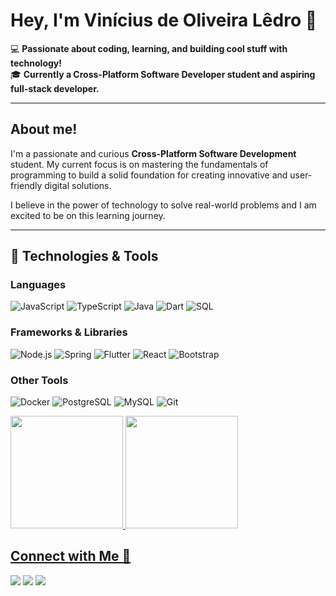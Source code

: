 # Hey, I'm Vinícius de Oliveira Lêdro 👋

💻 **Passionate about coding, learning, and building cool stuff with technology!** <br>
🎓 **Currently a Cross-Platform Software Developer student and aspiring full-stack developer.**

  ---

## About me!

  I'm a passionate and curious **Cross-Platform Software Development** student. My current focus is on mastering the fundamentals of programming to build a solid foundation for creating innovative and user-friendly digital solutions.

  I believe in the power of technology to solve real-world problems and I am excited to be on this learning journey.

  ---

## 🔧 Technologies & Tools

### Languages
![JavaScript](https://img.shields.io/badge/-JavaScript-F7DF1E?logo=javascript&logoColor=black&style=flat-square)
![TypeScript](https://img.shields.io/badge/-TypeScript-3178C6?logo=typescript&logoColor=white&style=flat-square)
![Java](https://img.shields.io/badge/Java-ED8B00?style=flat-square&logo=openjdk&logoColor=white)
![Dart](https://img.shields.io/badge/-Dart-0175C2?logo=dart&logoColor=white&style=flat-square)
![SQL](https://img.shields.io/badge/-SQL-4479A1?logo=mysql&logoColor=white&style=flat-square)


### Frameworks & Libraries
![Node.js](https://img.shields.io/badge/-Node.js-339933?logo=nodedotjs&logoColor=white&style=flat-square)
![Spring](https://img.shields.io/badge/-Spring-6DB33F?logo=spring&logoColor=white&style=flat-square)
![Flutter](https://img.shields.io/badge/-Flutter-02569B?logo=flutter&logoColor=white&style=flat-square)
![React](https://img.shields.io/badge/-React-61DAFB?logo=react&logoColor=black&style=flat-square)
![Bootstrap](https://img.shields.io/badge/-Bootstrap-7952B3?logo=bootstrap&logoColor=white&style=flat-square)

### Other Tools
![Docker](https://img.shields.io/badge/-Docker-2496ED?logo=docker&logoColor=white&style=flat-square)
![PostgreSQL](https://img.shields.io/badge/-PostgreSQL-4169E1?logo=postgresql&logoColor=white&style=flat-square)
![MySQL](https://img.shields.io/badge/-MySQL-4479A1?logo=mysql&logoColor=white&style=flat-square)
![Git](https://img.shields.io/badge/-Git-F05032?logo=git&logoColor=white&style=flat-square)


  
   <a href="https://github.com/ViniciusLedro">
   <img height="180em" src="https://github-readme-stats.vercel.app/api?username=ViniciusLedro&show_icons=true&theme=tokyonight&include_all_commits=true&count_private=tre"/>
   <img height="180em" src="https://github-readme-stats.vercel.app/api/top-langs/?username=ViniciusLedro&layout=compact&langs_count=6&theme=tokyonight"/>
</div>
    
## Connect with Me 🤝
 
<div> 
  <a href="https://www.instagram.com/voliveira.axt_?igsh=MWw5c3RoYmVpMGRpNw%3D%3D&utm_source=qr" target="_blank"><img src="https://img.shields.io/badge/-Instagram-%23E4405F?style=for-the-badge&logo=instagram&logoColor=white" target="_blank"></a>
  <a href = "mailto:ledro.ledro16@gmail.com"><img src="https://img.shields.io/badge/-Gmail-%23333?style=for-the-badge&logo=gmail&logoColor=white" target="_blank"></a>
  <a href = "https://www.linkedin.com/in/vinicius-de-oliveira-833a18249/"><img src ="https://camo.githubusercontent.com/7fee771b415a6f144501304c2c4074aa62a0dd96ddc0f8c0aafd95ac0af584c1/68747470733a2f2f696d672e736869656c64732e696f2f62616467652f2d4c696e6b6564496e2d2532333030373742353f7374796c653d666f722d7468652d6261646765266c6f676f3d6c696e6b6564696e266c6f676f436f6c6f723d7768697465"</a>
</div>

